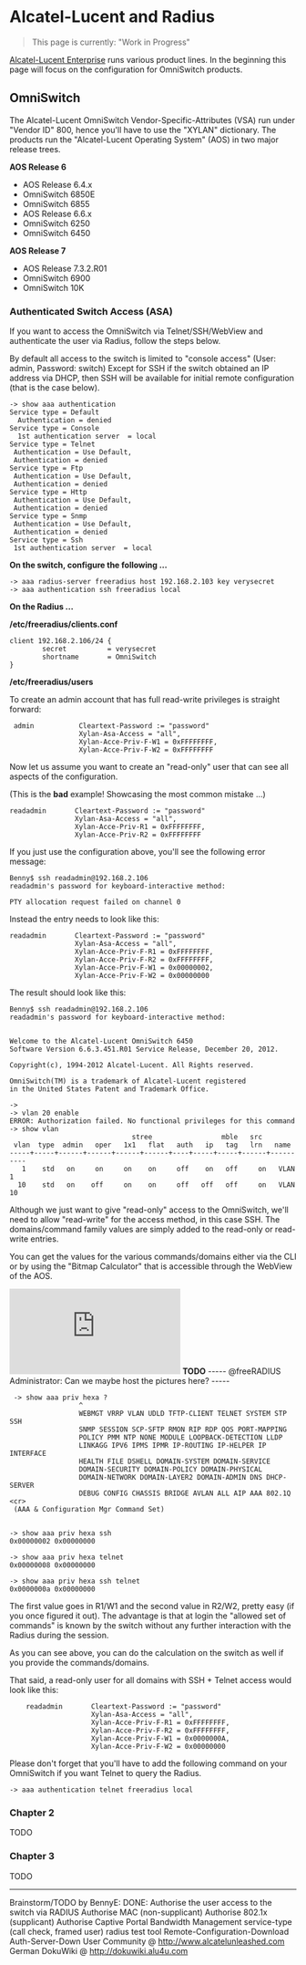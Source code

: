 # Alcatel-Lucent and Radius

>
> This page is currently: "Work in Progress"
>

[Alcatel-Lucent Enterprise](http://enterprise.alcatel-lucent.com/) runs various product lines. In the beginning this page will focus on the configuration for OmniSwitch products.

## OmniSwitch
The Alcatel-Lucent OmniSwitch Vendor-Specific-Attributes (VSA) run under "Vendor ID" 800, hence you'll have to use the "XYLAN" dictionary.
The products run the "Alcatel-Lucent Operating System" (AOS) in two major release trees.

**AOS Release 6**
* AOS Release 6.4.x
 * OmniSwitch 6850E
 * OmniSwitch 6855
* AOS Release 6.6.x
 * OmniSwitch 6250
 * OmniSwitch 6450
 
**AOS Release 7**
* AOS Release 7.3.2.R01
 * OmniSwitch 6900
 * OmniSwitch 10K

### Authenticated Switch Access (ASA)

If you want to access the OmniSwitch via Telnet/SSH/WebView and authenticate the user via Radius, follow the steps below.

By default all access to the switch is limited to "console access" (User: admin, Password: switch)
Except for SSH if the switch obtained an IP address via DHCP, then SSH will be available for initial remote configuration (that is the case below).

    -> show aaa authentication 
    Service type = Default
      Authentication = denied
    Service type = Console 
      1st authentication server  = local
    Service type = Telnet
     Authentication = Use Default,
     Authentication = denied
    Service type = Ftp
     Authentication = Use Default,
     Authentication = denied
    Service type = Http
     Authentication = Use Default,
     Authentication = denied
    Service type = Snmp
     Authentication = Use Default,
     Authentication = denied
    Service type = Ssh
     1st authentication server  = local

**On the switch, configure the following ...**

    -> aaa radius-server freeradius host 192.168.2.103 key verysecret
    -> aaa authentication ssh freeradius local

**On the Radius ...**

**/etc/freeradius/clients.conf**

    client 192.168.2.106/24 {
            secret          = verysecret
            shortname       = OmniSwitch
    }

**/etc/freeradius/users**

To create an admin account that has full read-write privileges is straight forward:

     admin           Cleartext-Password := "password"
                     Xylan-Asa-Access = "all",
                     Xylan-Acce-Priv-F-W1 = 0xFFFFFFFF,
                     Xylan-Acce-Priv-F-W2 = 0xFFFFFFFF

Now let us assume you want to create an "read-only" user that can see all aspects of the configuration.

(This is the **bad** example! Showcasing the most common mistake ...)

    readadmin       Cleartext-Password := "password"
                    Xylan-Asa-Access = "all",
                    Xylan-Acce-Priv-R1 = 0xFFFFFFFF,
                    Xylan-Acce-Priv-R2 = 0xFFFFFFFF

If you just use the configuration above, you'll see the following error message:

    Benny$ ssh readadmin@192.168.2.106
    readadmin's password for keyboard-interactive method: 
     
    PTY allocation request failed on channel 0

Instead the entry needs to look like this:

    readadmin       Cleartext-Password := "password"
                    Xylan-Asa-Access = "all",
                    Xylan-Acce-Priv-F-R1 = 0xFFFFFFFF,
                    Xylan-Acce-Priv-F-R2 = 0xFFFFFFFF,
                    Xylan-Acce-Priv-F-W1 = 0x00000002,
                    Xylan-Acce-Priv-F-W2 = 0x00000000

The result should look like this:

    Benny$ ssh readadmin@192.168.2.106
    readadmin's password for keyboard-interactive method: 
    
     
    Welcome to the Alcatel-Lucent OmniSwitch 6450
    Software Version 6.6.3.451.R01 Service Release, December 20, 2012. 
     
    Copyright(c), 1994-2012 Alcatel-Lucent. All Rights reserved.
    
    OmniSwitch(TM) is a trademark of Alcatel-Lucent registered
    in the United States Patent and Trademark Office.
  
    -> 
    -> vlan 20 enable 
    ERROR: Authorization failed. No functional privileges for this command
    -> show vlan 
                                  stree                 mble   src        
     vlan  type  admin   oper   1x1   flat   auth   ip   tag   lrn   name
    -----+-----+------+------+------+------+----+-----+-----+------+----------
       1    std   on     on     on    on     off    on   off     on   VLAN 1 
      10    std   on    off     on    on     off   off   off     on   VLAN 10
    
Although we just want to give "read-only" access to the OmniSwitch, we'll need to allow "read-write" for the access method, in this case SSH. The domains/command family values are simply added to the read-only or read-write entries.

You can get the values for the various commands/domains either via the CLI or by using the "Bitmap Calculator" that is accessible through the WebView of the AOS.

![webview.png](http://dokuwiki.alu4u.com/dokuwiki/lib/exe/fetch.php?t=1375813412&tok=845290&media=webview.png)
**TODO** ----- @freeRADIUS Administrator: Can we maybe host the pictures here? -----

     -> show aaa priv hexa ?
                     ^
                     WEBMGT VRRP VLAN UDLD TFTP-CLIENT TELNET SYSTEM STP SSH 
                     SNMP SESSION SCP-SFTP RMON RIP RDP QOS PORT-MAPPING 
                     POLICY PMM NTP NONE MODULE LOOPBACK-DETECTION LLDP 
                     LINKAGG IPV6 IPMS IPMR IP-ROUTING IP-HELPER IP INTERFACE 
                     HEALTH FILE DSHELL DOMAIN-SYSTEM DOMAIN-SERVICE 
                     DOMAIN-SECURITY DOMAIN-POLICY DOMAIN-PHYSICAL 
                     DOMAIN-NETWORK DOMAIN-LAYER2 DOMAIN-ADMIN DNS DHCP-SERVER 
                     DEBUG CONFIG CHASSIS BRIDGE AVLAN ALL AIP AAA 802.1Q <cr> 
     (AAA & Configuration Mgr Command Set)
    
    
    -> show aaa priv hexa ssh 
    0x00000002 0x00000000

    -> show aaa priv hexa telnet
    0x00000008 0x00000000

    -> show aaa priv hexa ssh telnet
    0x0000000a 0x00000000

The first value goes in R1/W1 and the second value in R2/W2, pretty easy (if you once figured it out).
The advantage is that at login the "allowed set of commands" is known by the switch without any further interaction with the Radius during the session.

As you can see above, you can do the calculation on the switch as well if you provide the commands/domains.

That said, a read-only user for all domains with SSH + Telnet access would look like this:

        readadmin       Cleartext-Password := "password"
                        Xylan-Asa-Access = "all",
                        Xylan-Acce-Priv-F-R1 = 0xFFFFFFFF,
                        Xylan-Acce-Priv-F-R2 = 0xFFFFFFFF,
                        Xylan-Acce-Priv-F-W1 = 0x0000000A,
                        Xylan-Acce-Priv-F-W2 = 0x00000000

Please don't forget that you'll have to add the following command on your OmniSwitch if you want Telnet to query the Radius.

    -> aaa authentication telnet freeradius local 

### Chapter 2
TODO

### Chapter 3
TODO


***

Brainstorm/TODO by BennyE:
DONE: Authorise the user access to the switch via RADIUS
Authorise MAC (non-supplicant)
Authorise 802.1x (supplicant)
Authorise Captive Portal
Bandwidth Management
service-type (call check, framed user)
radius test tool
Remote-Configuration-Download
Auth-Server-Down
User Community @ http://www.alcatelunleashed.com
German DokuWiki @ http://dokuwiki.alu4u.com
